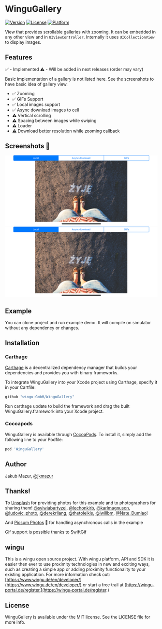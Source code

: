 # WinguGallery

[![Version](https://img.shields.io/cocoapods/v/WinguGallery.svg?style=flat)](https://cocoapods.org/pods/WinguGallery)
[![License](https://img.shields.io/cocoapods/l/WinguGallery.svg?style=flat)](https://cocoapods.org/pods/WinguGallery)
[![Platform](https://img.shields.io/cocoapods/p/WinguGallery.svg?style=flat)](https://cocoapods.org/pods/WinguGallery)

View that provides scrollable galleries with zooming. It can be embedded in any other view and in `UIViewController`. Internally it uses `UICollectionView` to display images.

## Features
✅ - Implemented ⚠️ - Will be added in next releases (order may vary)

Basic implementation of a gallery is not listed here. See the screenshots to have basic idea of gallery view.

* ✅ Zooming
* ✅ GIFs Support
* ✅ Local images support
* ✅ Async download images to cell
* ⚠️ Vertical scrolling
* ⚠️ Spacing between images while swiping
* ⚠️ Loader
* ⚠️ Download better resolution while zooming callback

## Screenshots 📸

![Horizontal view](README_media/horizontal.png)<br/>
![Vertical view](README_media/horizontal.png)


## Example

You can clone project and run example demo. It will compile on simulator without any dependency or changes.

## Installation

### Carthage

[Carthage](https://github.com/Carthage/Carthage) is a decentralized dependency manager that builds your dependencies and provides you with binary frameworks.


To integrate WinguGallery into your Xcode project using Carthage, specify it in your Cartfile:

```ruby
github "wingu-GmbH/WinguGallery"
```
Run carthage update to build the framework and drag the built WinguGallery.framework into your Xcode project.

### Cocoapods

WinguGallery is available through [CocoaPods](https://cocoapods.org). To install
it, simply add the following line to your Podfile:

```ruby
pod 'WinguGallery'
```

## Author

Jakub Mazur, [@jkmazur](https://twitter.com/jkmazur)

## Thanks!

To [Unsplash](https://twitter.com/unsplash) for providing photos for this example and to photographers for sharing them! [@sylwiabartyzel](https://twitter.com/sylwiabartyzel), [@lechonkirb](https://twitter.com/lechonkirb), [@karlmagnuson](https://twitter.com/karlmagnuson), [@ludovic_photo](https://twitter.com/ludovic_photo), [@derekrliang](https://twitter.com/derekrliang), [@thetoleikis](https://twitter.com/thetoleikis), [@iwillbm](https://twitter.com/iwillbm), [@Nate_Dumlao](https://twitter.com/nate_dumlao)!

And [Picsum Photos](https://picsum.photos) 🙌 for handling asynchronous calls in the example

Gif support is possible thanks to [SwiftGif](https://github.com/swiftgif/SwiftGif)
## wingu

This is a wingu open source project. With wingu platform, API and SDK it is easier then ever to use proximity technologies in new and exciting ways, such as creating a simple app or adding proximity functionality to your existing application. For more information check out: [https://www.wingu.de/en/developer/](https://www.wingu.de/en/developer/) or start a free trail at [https://wingu-portal.de/register.](https://wingu-portal.de/register.)
## License

WinguGallery is available under the MIT license. See the LICENSE file for more info.

